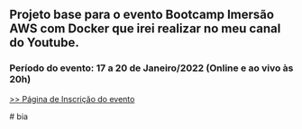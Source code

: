 ## Projeto base para o evento Bootcamp Imersão AWS com Docker que irei realizar no meu canal do Youtube.

### Período do evento: 17 a 20 de Janeiro/2022 (Online e ao vivo às 20h)

[>> Página de Inscrição do evento](https://inscricao.imersaoaws.com.br)

#   b i a  
 